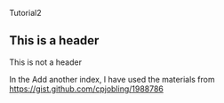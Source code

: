 Tutorial2
## This is a header
This is not a header

In the Add another index, I have used the materials from
https://gist.github.com/cpjobling/1988786